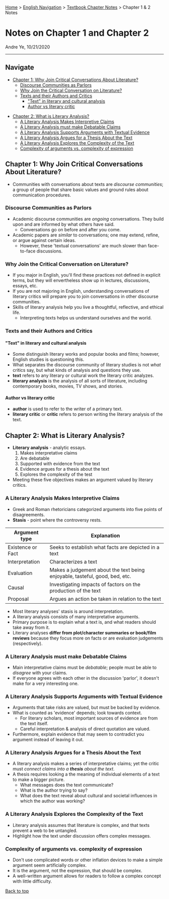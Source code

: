 [Home](https://andre-ye.github.io) > [English Navigation](https://andre-ye.github.io/english/english_navigation) > [Textbook Chapter Notes](https://andre-ye.github.io/english/english_navigation#textbook-chapter-notes) > Chapter 1 & 2 Notes

# Notes on Chapter 1 and Chapter 2
Andre Ye, 10/21/2020

---

## Navigate
- [Chapter 1: Why Join Critical Conversations About Literature?](#chapter-1--why-join-critical-conversations-about-literature)
  * [Discourse Communities as Parlors](#discourse-communities-as-parlors)
  * [Why Join the Critical Conversation on Literature?](#why-join-the-critical-conversation-on-literature)
  * [Texts and their Authors and Critics](#texts-and-their-authors-and-critics)
    + ["Text" in literary and cultural analysis](#text-in-literary-and-cultural-analysis)
    + [Author vs literary critic](#author-vs-literary-critic)
* [Chapter 2: What is Literary Analysis?](#chapter-2-what-is-literary-analysis)
  + [A Literary Analysis Makes Interpretive Claims](#a-literary-analysis-makes-interpretive-claims)
  + [A Literary Analysis must make Debatable Claims](#a-literary-analysis-must-make-debatable-claims)
  + [A Literary Analysis Supports Arguments with Textual Evidence](#a-literary-analysis-supports-arguments-with-textual-evidence)
  + [A Literary Analysis Argues for a Thesis About the Text](#a-literary-analysis-argues-for-a-thesis-about-the-text)
  + [A Literary Analysis Explores the Complexity of the Text](#a-literary-analysis-explores-the-complexity-of-the-text)
  + [Complexity of arguments vs. complexity of expression](#complexity-of-arguments-vs-complexity-of-expression)

## Chapter 1: Why Join Critical Conversations About Literature?
- Communities with conversations about texts are *discourse communities*; a group of people that share basic values and ground rules about communication procedures.

### Discourse Communities as Parlors
- Academic discourse communities are *ongoing* conversations. They build upon and are informed by what others have said.
  - Conversations go on before and after you come.
- Academic papers are *similar* to conversations; one may extend, refine, or argue against certain ideas.
  - However, these 'textual conversations' are much slower than face-to-face discussions.
  
### Why Join the Critical Conversation on Literature?
- If you major in English, you'll find these practices not defined in explicit terms, but they will envertheless show up in lectures, discussions, essays, etc.
- If you are not majoring in English, understanding conversations of literary critics will prepare you to join conversations in other discourse communities.
- Skills of literary analysis help you live a thoughtful, reflective, and ethical life.
  - Interpreting texts helps us understand ourselves and the world.
  
### Texts and their Authors and Critics

#### "Text" in literary and cultural analysis
- Some distinguish literary works and popular books and films; however, English studies is questioning this.
- What separates the discourse community of literary studies is not *what* critics say, but what kinds of analysis and questions they use.
- **text** refers to any literary or cultural work the literary critic analyzes.
- **literary analysis** is the analysis of all sorts of literature, including contemporary books, movies, TV shows, and stories.

#### Author vs literary critic
- **author** is used to refer to the writer of a primary text.
- **literary critic** or **critic** refers to person writing the literary analysis of the text.

## Chapter 2: What is Literary Analysis?
- **Literary analysis** - analytic essays.
  1. Makes interpretative claims
  2. Are debatable
  3. Supported with evidence from the text
  4. Evidence argues for a thesis about the text
  5. Explores the complexity of the test
- Meeting these five objectives makes an argument valued by literary critics.

### A Literary Analysis Makes Interpretive Claims
- Greek and Roman rhetoricians categorized arguments into five points of disagreements.
- **Stasis** - point where the controversy rests.

| **Argument type** | **Explanation** |
| --- | --- |
| Existence or Fact | Seeks to establish what facts are depicted in a text |
| Interpretation | Characterizes a text |
| Evaluation | Makes a judgement about the text being enjoyable, tasteful, good, bed, etc. |
| Causal | Investigating impacts of factors on the production of the text |
| Proposal | Argues an action be taken in relation to the text |

- Most literary analyses' stasis is around interpretation.
- A literary analysis consists of many interpretative arguments.
- Primary purpose is to explain what a text is, and what readers should take away from it.
- Literary analyses **differ from plot/character summaries or book/film reviews** because they focus more on facts or are evaluation judgements (respectively).

### A Literary Analysis must make Debatable Claims
- Main interpretative claims must be *debatable*; people must be able to *disagree* with your claims.
- If everyone agrees with each other in the discussion 'parlor', it doesn't make for a very interesting one.

### A Literary Analysis Supports Arguments with Textual Evidence
- Arguments that take risks are valued, but must be backed by evidence.
- What is counted as 'evidence' depends; look towards context.
  - For literary scholars, most important sources of evidence are from the text itself.
  - Careful interpretation & analysis of direct quotation are valued.
- Furthermore, explain evidence that may seem to contradict you argument instead of leaving it out.

### A Literary Analysis Argues for a Thesis About the Text
- A literary analysis makes a series of interpretative claims; yet the critic must *connect claims into a **thesis** about the text*.
- A thesis requires looking a the meaning of individual elements of a text to make a bigger picture.
  - What messages does the text communicate?
  - What is the author trying to say?
  - What does the text reveal about cultural and societal influences in which the author was working?

### A Literary Analysis Explores the Complexity of the Text
- Literary analysis assumes that literature is complex, and that texts prevent a web to be untangled.
- Highlight how the text under discussion offers complex messages.

### Complexity of arguments vs. complexity of expression
- Don't use complicated words or other inflation devices to make a simple argument seem artificially complex.
- It is the argument, not the expression, that should be complex.
- A well-written argument allows for readers to follow a complex concept with little difficulty.

[Back to top](#)
